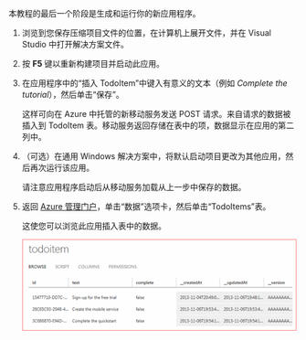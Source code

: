 ﻿
本教程的最后一个阶段是生成和运行你的新应用程序。

1. 浏览到您保存压缩项目文件的位置，在计算机上展开文件，并在 Visual Studio 中打开解决方案文件。

2. 按 **F5** 键以重新构建项目并启动此应用。

3. 在应用程序中的“插入 TodoItem”中键入有意义的文本（例如 *Complete the tutorial*），然后单击“保存”。

   	这样可向在 Azure 中托管的新移动服务发送 POST 请求。来自请求的数据被插入到 TodoItem 表。移动服务返回存储在表中的项，数据显示在应用的第二列中。

4. （可选）在通用 Windows 解决方案中，将默认启动项目更改为其他应用，然后再次运行该应用。

	请注意应用程序启动后从移动服务加载从上一步中保存的数据。
 
4. 返回 [Azure 管理门户](https://manage.windowsazure.cn/)，单击“数据”选项卡，然后单击“TodoItems”表。

   	这使您可以浏览此应用插入表中的数据。

   	![](./media/mobile-services-javascript-backend-run-app/mobile-data-browse.png)

<!---HONumber=Mooncake_0118_2016-->